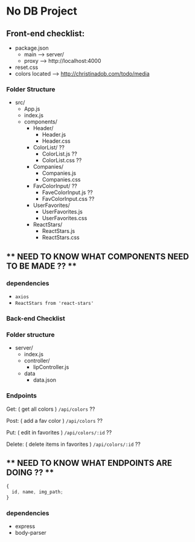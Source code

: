 # No DB Project

## Front-end checklist:

- package.json
  - main --> server/
  - proxy --> http://localhost:4000
- reset.css
- colors located --> http://christinadob.com/todo/media

### Folder Structure

- src/
  - App.js
  - index.js
  - components/
    - Header/
      - Header.js
      - Header.css
    - ColorList/ ??
      - ColorList.js ??
      - ColorList.css ??
    - Companies/
      - Companies.js
      - Companies.css
    - FavColorInput/ ??
      - FaveColorInput.js ??
      - FavColorInput.css ??
    - UserFavorites/
      - UserFavorites.js
      - UserFavorites.css
    - ReactStars/
      - ReactStars.js
      - ReactStars.css

## ** NEED TO KNOW WHAT COMPONENTS NEED TO BE MADE ?? **

### dependencies

- `axios`
- `ReactStars from 'react-stars'`

### Back-end Checklist

### Folder structure

- server/
  - index.js
  - controller/
    - lipController.js
  - data
    - data.json

### Endpoints

Get: ( get all colors ) `/api/colors` ??

Post: ( add a fav color ) `/api/colors` ??

Put: ( edit in favorites ) `/api/colors/:id` ??

Delete: ( delete items in favorites ) `/api/colors/:id` ??

## ** NEED TO KNOW WHAT ENDPOINTS ARE DOING ?? **

```js
{
  id, name, img_path;
}
```

### dependencies

- express
- body-parser
